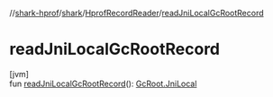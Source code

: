 //[shark-hprof](../../../index.md)/[shark](../index.md)/[HprofRecordReader](index.md)/[readJniLocalGcRootRecord](read-jni-local-gc-root-record.md)

# readJniLocalGcRootRecord

[jvm]\
fun [readJniLocalGcRootRecord](read-jni-local-gc-root-record.md)(): [GcRoot.JniLocal](../-gc-root/-jni-local/index.md)
